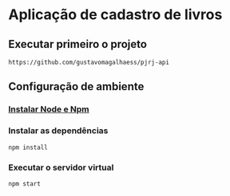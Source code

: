 # Aplicação de cadastro de livros

## Executar primeiro o projeto
```
https://github.com/gustavomagalhaess/pjrj-api
```

## Configuração de ambiente

### [Instalar Node e Npm](https://docs.npmjs.com/downloading-and-installing-node-js-and-npm)

### Instalar as dependências
```
npm install
```

### Executar o servidor virtual
```
npm start
```
